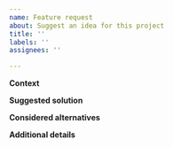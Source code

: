 ```yaml
---
name: Feature request
about: Suggest an idea for this project
title: ''
labels: ''
assignees: ''

---
```


**Context**
<!--Please describe a proper context-->


**Suggested solution**
<!--Tell us what you would suggest-->


**Considered alternatives**
<!--Please add any alternative solutions that you have considered-->


**Additional details**
<!--Please add context, links, reasons, screenshots, etc.-->

